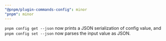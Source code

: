 ```yaml
---
"@pnpm/plugin-commands-config": minor
"pnpm": minor
---
```


`pnpm config get --json` now prints a JSON serialization of config value, and `pnpm config set --json` now parses the input value as JSON.
